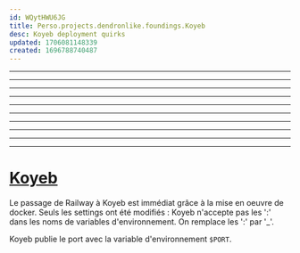 ```yaml
---
id: WQytHWU6JG
title: Perso.projects.dendronlike.foundings.Koyeb
desc: Koyeb deployment quirks
updated: 1706081148339
created: 1696788740487
---
```


---

---

---

---

---

---

---

---

---

---
# [Koyeb](https://koyeb.com)

Le passage de Railway à Koyeb est immédiat grâce à la mise en oeuvre de docker.
Seuls les settings ont été modifiés : Koyeb n'accepte pas les ':' dans les noms de variables d'environnement. On remplace les ':' par '_'. 

Koyeb publie le port avec la variable  d'environnement `$PORT`.


